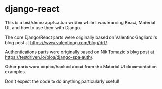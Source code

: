 # django-react

This is a test/demo application written while I was learning React, Material UI, and
how to use them with Django.

The core Django/React parts were originally based on Valentino Gagliardi's blog post at
https://www.valentinog.com/blog/drf/.

Authentications parts were originally based on Nik Tomazic's blog post at 
https://testdriven.io/blog/django-spa-auth/.

Other parts were copied/hacked about from the Material UI documentation examples.

Don't expect the code to do anything particularly useful!